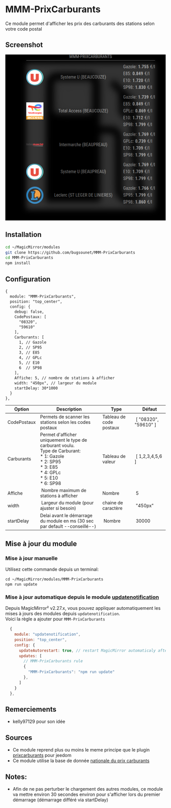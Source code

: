 # MMM-PrixCarburants

Ce module permet d'afficher les prix des carburants des stations selon votre code postal

## Screenshot
![](https://raw.githubusercontent.com/bugsounet/MMM-PrixCarburants/dev/screenshot.png)

## Installation

```sh
cd ~/MagicMirror/modules
git clone https://github.com/bugsounet/MMM-PrixCarburants
cd MMM-PrixCarburants
npm install
```

## Configuration

```
{
  module: "MMM-PrixCarburants",
  position: "top_center",
  config: {
    debug: false,
    CodePostaux: [
      "08320",
      "59610"
    ],
    Carburants: [
      1, // Gazole
      2, // SP95
      3, // E85
      4, // GPLc
      5, // E10
      6  // SP98
    ],
    Affiche: 5, // nombre de stations à afficher
    width: "450px", // largeur du module
    startDelay: 30*1000
  }
},
```

| Option | Description | Type | Défaut |
| --- | ---- | ----- | ---- |
| CodePostaux | Permets de scanner les stations selon les codes postaux | Tableau de code postaux | [ "08320", "59610" ] |
| Carburants | Permet d'afficher uniquement le type de carburant voulu.<br>Type de Carburant:<br>* 1: Gazole<br>* 2: SP95<br>* 3: E85<br>* 4: GPLc<br>* 5: E10<br>* 6: SP98<br>  | Tableau de valeur | [ 1,2,3,4,5,6 ] |
| Affiche | Nombre maximum de stations à afficher | Nombre | 5 |
| width | Largeur du module (pour ajuster si besoin) | chaine de caractère  | "450px" |
| startDelay | Delai avant le démarrage du module en ms (30 sec par default --conseillé--) | Nombre | 30000

## Mise à jour du module
### Mise à jour manuelle
Utilisez cette commande depuis un terminal:
```
cd ~/MagicMirror/modules/MMM-PrixCarburants
npm run update
```

### Mise à jour automatique depuis le module [updatenotification](https://develop.docs.magicmirror.builders/modules/updatenotification.html)

Depuis MagicMirror² v2.27.x, vous pouvez appliquer automatiquement les mises à jours des modules depuis `updatenotification`.<br>
Voici la règle a ajouter pour `MMM-PrixCarburants`

```js
  {
    module: "updatenotification",
    position: "top_center",
    config: {
      updateAutorestart: true, // restart MagicMirror automaticaly after update
      updates: [
        // MMM-PrixCarburants rule
        {
          "MMM-PrixCarburants": "npm run update"
        },
      ]
    }
  },
```

## Remerciements
 * kelly97129 pour son idée

## Sources
 * Ce module reprend plus ou moins le meme principe que le plugin [prixcarburants](https://github.com/floman321/prixcarburants) pour jeedom
 * Ce module utilise la base de donnée [nationale du prix carburants](https://www.prix-carburants.gouv.fr/)

## Notes:
 * Afin de ne pas perturber le chargement des autres modules, ce module va mettre environ 30 secondes environ pour s'afficher lors du premier démarrage (démarrage différé via startDelay)
